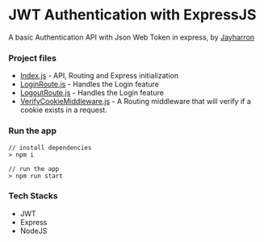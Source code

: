 # JWT Authentication with ExpressJS

A basic Authentication API with Json Web Token in express, by [Jayharron](https://jayharronabejar.info)

### Project files

- [Index.js](./index.js) - API, Routing and Express initialization
- [LoginRoute.js](./routes/LoginRoute.js) - Handles the Login feature
- [LogoutRoute.js](./routes/LogoutRoute.js) - Handles the Login feature
- [VerifyCookieMiddleware.js](./middlewares/VerifyCookieMiddleware.js) - A Routing middleware that will verify if a cookie exists in a request.

### Run the app

```
// install dependencies
> npm i

// run the app
> npm run start
```

### Tech Stacks

- JWT
- Express
- NodeJS
